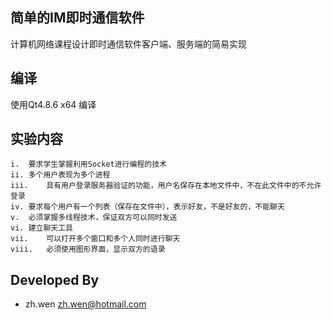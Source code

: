 ﻿## 简单的IM即时通信软件
计算机网络课程设计即时通信软件客户端、服务端的简易实现

## 编译
使用Qt4.8.6 x64 编译

## 实验内容

```
i.	要求学生掌握利用Socket进行编程的技术
ii.	多个用户表现为多个进程
iii.	具有用户登录服务器验证的功能，用户名保存在本地文件中，不在此文件中的不允许登录
iv.	要求每个用户有一个列表（保存在文件中），表示好友，不是好友的，不能聊天
v.	必须掌握多线程技术，保证双方可以同时发送
vi.	建立聊天工具
vii.	可以打开多个窗口和多个人同时进行聊天
viii.	必须使用图形界面，显示双方的语录
```

## Developed By
* zh.wen zh.wen@hotmail.com
